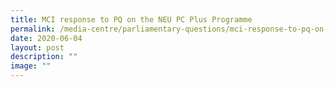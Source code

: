 ```yaml
---
title: MCI response to PQ on the NEU PC Plus Programme
permalink: /media-centre/parliamentary-questions/mci-response-to-pq-on-the-neu-pc-plus-programme/
date: 2020-06-04
layout: post
description: ""
image: ""
---
```

